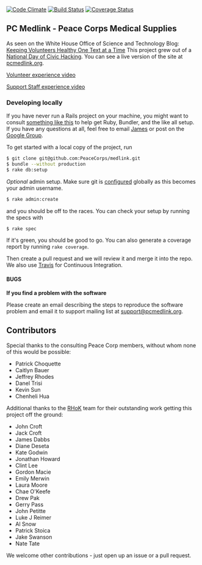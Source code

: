 [![Code Climate](https://codeclimate.com/github/PeaceCorps/medlink.png)](https://codeclimate.com/github/PeaceCorps/medlink)
[![Build Status](https://travis-ci.org/PeaceCorps/medlink.png?branch=master)](https://travis-ci.org/PeaceCorps/medlink)
[![Coverage Status](https://coveralls.io/repos/PeaceCorps/medlink/badge.png?branch=master)](https://coveralls.io/r/PeaceCorps/medlink?branch=master)

## PC Medlink - Peace Corps Medical Supplies

As seen on the White House Office of Science and Technology Blog: [Keeping Volunteers Healthy One Text at a Time](http://www.whitehouse.gov/blog/2014/10/31/keeping-peace-corps-volunteers-healthy-one-text-time-0)
This project grew out of a [National Day of Civic Hacking](http://hackforchange.org/). You can see a live version of the site at [pcmedlink.org](http://pcmedlink.org).

[Volunteer experience video](https://www.youtube.com/watch?v=JeuyFfBBvTs)

[Support Staff experience video](https://www.youtube.com/watch?v=4L_XqUhXaMw)

### Developing locally


If you have never run a Rails project on your machine, you might want to consult [something like this](https://gorails.com/setup/osx/10.10-yosemite) to help get Ruby, Bundler, and the like all setup. If you have any questions at all, feel free to email [James](https://github.com/jamesdabbs) or post on the [Google Group](https://groups.google.com/forum/?fromgroups#!forum/atlrug-rhok).

To get started with a local copy of the project, run

```bash
$ git clone git@github.com:PeaceCorps/medlink.git
$ bundle --without production
$ rake db:setup
```

*Optional* admin setup. Make sure git is [configured](https://help.github.com/articles/set-up-git) globally as this becomes your admin username. 

```bash
$ rake admin:create
```

and you should be off to the races. You can check your setup by running the specs with

```bash
$ rake spec
```

If it's green, you should be good to go. You can also generate a coverage report by running `rake coverage`.

Then create a pull request and we will review it and merge it into the repo.
We also use [Travis](https://travis-ci.org/PeaceCorps/medlink) for Continuous
Integration.


#### BUGS

**If you find a problem with the software**

Please create an email describing the steps to reproduce the software
problem and email it to support mailing list at <support@pcmedlink.org>.

## Contributors

Special thanks to the consulting Peace Corp members, without whom none of this would be possible:
* Patrick Choquette
* Caitlyn Bauer
* Jeffrey Rhodes
* Danel Trisi
* Kevin Sun
* Chenheli Hua

Additional thanks to the [RHoK](http://www.rhok.org/) team for their outstanding work getting this project off the ground:
* John Croft
* Jack Croft
* James Dabbs
* Diane Deseta
* Kate Godwin
* Jonathan Howard
* Clint Lee
* Gordon Macie
* Emily Merwin
* Laura Moore
* Chae O'Keefe
* Drew Pak
* Gerry Pass
* John Petitte
* Luke J Reimer
* Al Snow
* Patrick Stoica
* Jake Swanson
* Nate Tate

We welcome other contributions - just open up an issue or a pull request.
